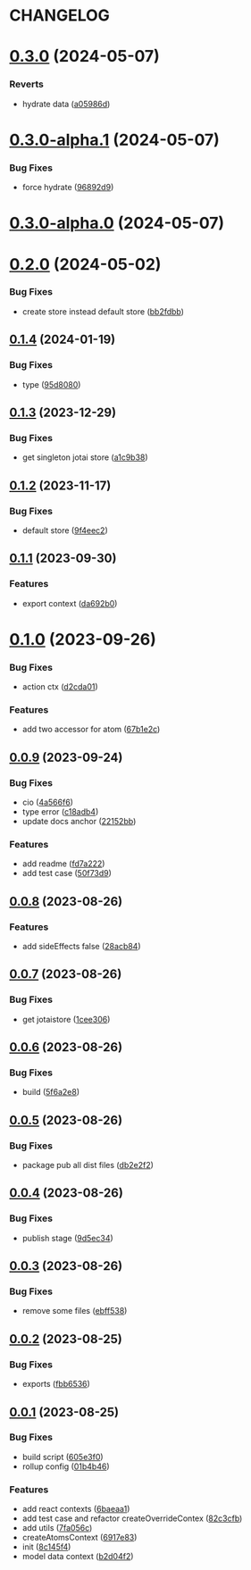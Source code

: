 # CHANGELOG

# [0.3.0](https://github.com/Innei/jojoo/compare/v0.3.0-alpha.1...v0.3.0) (2024-05-07)


### Reverts

* hydrate data ([a05986d](https://github.com/Innei/jojoo/commit/a05986d16c40ab07c817b7d714e2eb3ee5150187))



# [0.3.0-alpha.1](https://github.com/Innei/jojoo/compare/v0.3.0-alpha.0...v0.3.0-alpha.1) (2024-05-07)


### Bug Fixes

* force hydrate ([96892d9](https://github.com/Innei/jojoo/commit/96892d942213253668baa21bb6f19d875f7f1010))



# [0.3.0-alpha.0](https://github.com/Innei/jojoo/compare/v0.2.0...v0.3.0-alpha.0) (2024-05-07)



# [0.2.0](https://github.com/Innei/jojoo/compare/v0.1.4...v0.2.0) (2024-05-02)


### Bug Fixes

* create store instead default store ([bb2fdbb](https://github.com/Innei/jojoo/commit/bb2fdbb025b5b4cb20a9a8c4c38238edba9a24e8))



## [0.1.4](https://github.com/Innei/jojoo/compare/v0.1.3...v0.1.4) (2024-01-19)


### Bug Fixes

* type ([95d8080](https://github.com/Innei/jojoo/commit/95d8080414ac5c207882fe170579874ef92e91ef))



## [0.1.3](https://github.com/Innei/jojoo/compare/v0.1.2...v0.1.3) (2023-12-29)


### Bug Fixes

* get singleton jotai store ([a1c9b38](https://github.com/Innei/jojoo/commit/a1c9b38a5cccb5e247a3e916322d98b1ecac3f17))



## [0.1.2](https://github.com/Innei/jojoo/compare/v0.1.1...v0.1.2) (2023-11-17)


### Bug Fixes

* default store ([9f4eec2](https://github.com/Innei/jojoo/commit/9f4eec26da3e44d199cd94d261fc7e508ecce16b))



## [0.1.1](https://github.com/Innei/jojoo/compare/v0.1.0...v0.1.1) (2023-09-30)


### Features

* export context ([da692b0](https://github.com/Innei/jojoo/commit/da692b0e5bac30d222f03a1c0c9124e54248dbef))



# [0.1.0](https://github.com/Innei/jojoo/compare/v0.0.9...v0.1.0) (2023-09-26)


### Bug Fixes

* action ctx ([d2cda01](https://github.com/Innei/jojoo/commit/d2cda01073ae737be619ceb40c01120a21382196))


### Features

* add two accessor for atom ([67b1e2c](https://github.com/Innei/jojoo/commit/67b1e2c46da1fc7323044b3251012884a842db99))



## [0.0.9](https://github.com/Innei/jojoo/compare/v0.0.8...v0.0.9) (2023-09-24)


### Bug Fixes

* cio ([4a566f6](https://github.com/Innei/jojoo/commit/4a566f6a58ef077cd1aab1d51b9de2b325446807))
* type error ([c18adb4](https://github.com/Innei/jojoo/commit/c18adb4c9fc8e98202733cb691294102a1d998c1))
* update docs anchor ([22152bb](https://github.com/Innei/jojoo/commit/22152bb306405571674f31f67064f2435e18f8c4))


### Features

* add readme ([fd7a222](https://github.com/Innei/jojoo/commit/fd7a2226f1f53e9eadaf33ce8cac3746e0e61e2e))
* add test case ([50f73d9](https://github.com/Innei/jojoo/commit/50f73d941b4b76c915f000af17a798d502272ece))



## [0.0.8](https://github.com/Innei/jojoo/compare/v0.0.7...v0.0.8) (2023-08-26)


### Features

* add sideEffects false ([28acb84](https://github.com/Innei/jojoo/commit/28acb84d19011656a521a23c8172b678ff897d2b))



## [0.0.7](https://github.com/Innei/jojoo/compare/v0.0.6...v0.0.7) (2023-08-26)


### Bug Fixes

* get jotaistore ([1cee306](https://github.com/Innei/jojoo/commit/1cee3069d2cef5689d4062e2639ff47390dbe461))



## [0.0.6](https://github.com/Innei/jojoo/compare/v0.0.5...v0.0.6) (2023-08-26)


### Bug Fixes

* build ([5f6a2e8](https://github.com/Innei/jojoo/commit/5f6a2e83e32296fe296deae0aedfbf162eb4a4ce))



## [0.0.5](https://github.com/Innei/jojoo/compare/v0.0.4...v0.0.5) (2023-08-26)


### Bug Fixes

* package pub all dist  files ([db2e2f2](https://github.com/Innei/jojoo/commit/db2e2f2e36cf8d95fb7e848614a087957690366f))



## [0.0.4](https://github.com/Innei/jojoo/compare/v0.0.3...v0.0.4) (2023-08-26)


### Bug Fixes

* publish stage ([9d5ec34](https://github.com/Innei/jojoo/commit/9d5ec349f9d040dc73965116f43dc96a1d0d563d))



## [0.0.3](https://github.com/Innei/jojoo/compare/v0.0.2...v0.0.3) (2023-08-26)


### Bug Fixes

* remove some files ([ebff538](https://github.com/Innei/jojoo/commit/ebff538839147de8098c815c515673f3fd588e1d))



## [0.0.2](https://github.com/Innei/jojoo/compare/v0.0.1...v0.0.2) (2023-08-25)


### Bug Fixes

* exports ([fbb6536](https://github.com/Innei/jojoo/commit/fbb6536b90e26398782adb0dbc74c4a86ed05657))



## [0.0.1](https://github.com/Innei/jojoo/compare/8c145f4e1404c6f54bbc1ef4bd10bbc0ed6ed118...v0.0.1) (2023-08-25)


### Bug Fixes

* build script ([605e3f0](https://github.com/Innei/jojoo/commit/605e3f0a2b7142f8f2f5d592f92c595c2398d997))
* rollup config ([01b4b46](https://github.com/Innei/jojoo/commit/01b4b4693ec9a111dd80acbc96c156fc4da8d9c9))


### Features

* add react contexts ([6baeaa1](https://github.com/Innei/jojoo/commit/6baeaa1314b959e9155b6ecf026c188c0c509183))
* add test case and refactor createOverrideContex ([82c3cfb](https://github.com/Innei/jojoo/commit/82c3cfb633674dc0b9e675937b607596a51b63d5))
* add utils ([7fa056c](https://github.com/Innei/jojoo/commit/7fa056c3d1328512878294153bc243d0bdaa7f6f))
* createAtomsContext ([6917e83](https://github.com/Innei/jojoo/commit/6917e83d098bfc872c216a679b0070254edaa83b))
* init ([8c145f4](https://github.com/Innei/jojoo/commit/8c145f4e1404c6f54bbc1ef4bd10bbc0ed6ed118))
* model data context ([b2d04f2](https://github.com/Innei/jojoo/commit/b2d04f2af9424f161641e9b9f1f93d846149e769))



